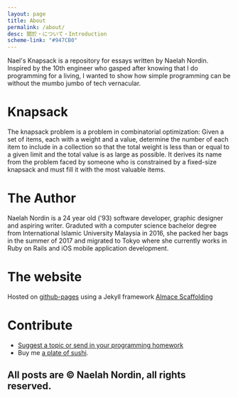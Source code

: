 ```yaml
---
layout: page
title: About
permalink: /about/
desc: 關於・について・Introduction
scheme-link: "#947CB0"
---
```


Nael's Knapsack is a repository for essays written by Naelah Nordin. Inspired by the 10th engineer who gasped after knowing that I do programming for a living, I wanted to show how simple programming can be without the mumbo jumbo of tech vernacular.

# Knapsack

The knapsack problem is a problem in combinatorial optimization: Given a set of items, each with a weight and a value, determine the number of each item to include in a collection so that the total weight is less than or equal to a given limit and the total value is as large as possible. It derives its name from the problem faced by someone who is constrained by a fixed-size knapsack and must fill it with the most valuable items.

# The Author

Naelah Nordin is a 24 year old ('93) software developer, graphic designer and aspiring writer. Graduted with a computer science bachelor degree from International Islamic University Malaysia in 2016, she packed her bags in the summer of 2017 and migrated to Tokyo where she currently works in Ruby on Rails and iOS mobile application development.

# The website

Hosted on [github-pages](https://pages.github.com) using a Jekyll framework [Almace Scaffolding](https://sparanoid.com/lab/amsf/)


# Contribute


- [Suggest a topic or send in your programming homework](mailto:naelahnordin@gmail.com)
- Buy me [a plate of sushi](https://www.paypal.me/naelah).




## All posts are &copy; Naelah Nordin, all rights reserved.
